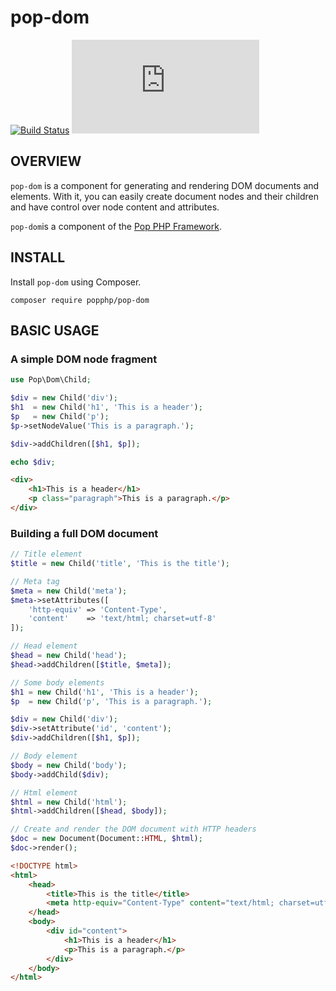 pop-dom
=======

[![Build Status](https://travis-ci.org/popphp/pop-dom.svg?branch=master)](https://travis-ci.org/popphp/pop-dom)
[![Coverage Status](http://cc.popphp.org/coverage.php?comp=pop-dom)](http://cc.popphp.org/pop-dom/)

OVERVIEW
--------
`pop-dom` is a component for generating and rendering DOM documents and elements. With it, you
can easily create document nodes and their children and have control over node content and
attributes.

`pop-dom`is a component of the [Pop PHP Framework](http://www.popphp.org/).

INSTALL
-------

Install `pop-dom` using Composer.

    composer require popphp/pop-dom

BASIC USAGE
-----------

### A simple DOM node fragment

```php
use Pop\Dom\Child;

$div = new Child('div');
$h1  = new Child('h1', 'This is a header');
$p   = new Child('p');
$p->setNodeValue('This is a paragraph.');

$div->addChildren([$h1, $p]);

echo $div;
```

```html
<div>
    <h1>This is a header</h1>
    <p class="paragraph">This is a paragraph.</p>
</div>
```

### Building a full DOM document

```php
// Title element
$title = new Child('title', 'This is the title');

// Meta tag
$meta = new Child('meta');
$meta->setAttributes([
    'http-equiv' => 'Content-Type',
    'content'    => 'text/html; charset=utf-8'
]);

// Head element
$head = new Child('head');
$head->addChildren([$title, $meta]);

// Some body elements
$h1 = new Child('h1', 'This is a header');
$p  = new Child('p', 'This is a paragraph.');

$div = new Child('div');
$div->setAttribute('id', 'content');
$div->addChildren([$h1, $p]);

// Body element
$body = new Child('body');
$body->addChild($div);

// Html element
$html = new Child('html');
$html->addChildren([$head, $body]);

// Create and render the DOM document with HTTP headers
$doc = new Document(Document::HTML, $html);
$doc->render();
```

```html
<!DOCTYPE html>
<html>
    <head>
        <title>This is the title</title>
        <meta http-equiv="Content-Type" content="text/html; charset=utf-8" />
    </head>
    <body>
        <div id="content">
            <h1>This is a header</h1>
            <p>This is a paragraph.</p>
        </div>
    </body>
</html>
```